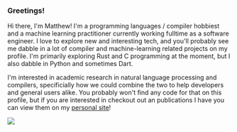### Greetings!
Hi there, I'm Matthew! I'm a programming languages / compiler hobbiest and a machine learning practitioner currently working fulltime as a software engineer. I love to explore new and interesting tech, and you'll probably see me dabble in a lot of compiler and machine-learning related projects on my profile.  I'm primarily exploring Rust and C programming at the moment, but I also dabble in Python and sometimes Dart.

I'm interested in academic research in natural language processing and compilers, specificially how we could combine the two to help developers and general users alike. You probably won't find any code for that on this profile, but if you are interested in checkout out an publications I have you can view them on my [personal site](https://tamiyo.github.io/#/)!

<div>
<img align="center" src="https://github-readme-stats.vercel.app/api/top-langs/?username=tamiyo&langs_count=3&layout=compact&theme=dark&hide_border=true&custom_title=Top Languages"/>
</div>
